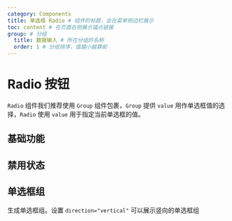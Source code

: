```yaml
---
category: Components
title: 单选框 Radio # 组件的标题，会在菜单侧边栏展示
toc: content # 在页面右侧展示锚点链接
group: # 分组
  title: 数据输入 # 所在分组的名称
  order: 1 # 分组排序，值越小越靠前
---
```


# Radio 按钮

`Radio` 组件我们推荐使用 `Group` 组件包裹，`Group` 提供 `value` 用作单选框值的选择，`Radio` 使用 `value` 用于指定当前单选框的值。

## 基础功能

<code src="./demo/basic.tsx"></code>

## 禁用状态

<code src="./demo/disabled.tsx"></code>

## 单选框组

生成单选框组。设置 `direction="vertical"` 可以展示竖向的单选框组

<code src="./demo/group.tsx"></code>
